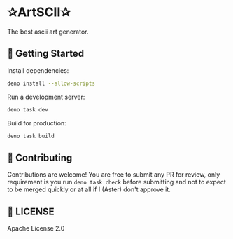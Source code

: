# ✰ArtSCII✰

The best ascii art generator.

## 🚀 Getting Started

Install dependencies:

```bash
deno install --allow-scripts
```

Run a development server:

```bash
deno task dev
```

Build for production:

```bash
deno task build
```

## 📝 Contributing

Contributions are welcome! You are free to submit any PR for review, only
requirement is you run `deno task check` before submitting and not to expect to
be merged quickly or at all if I (Aster) don't approve it.

## 📄 LICENSE

Apache License 2.0
